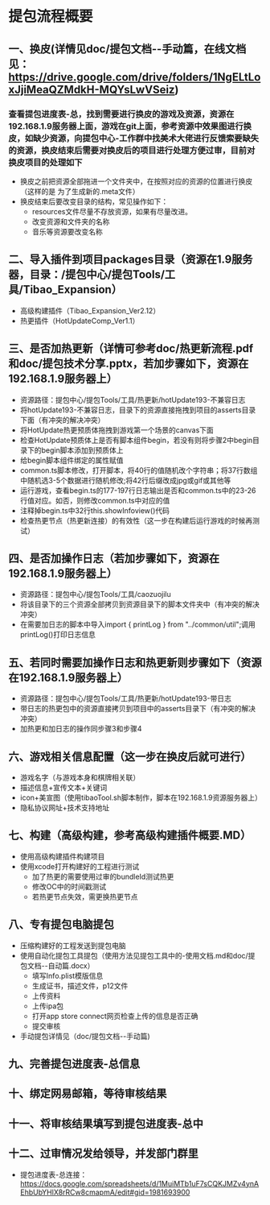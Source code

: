 # 提包流程概要
## 一、换皮(详情见doc/提包文档--手动篇，在线文档见：https://drive.google.com/drive/folders/1NgELtLoxJjiMeaQZMdkH-MQYsLwVSeiz)
### 查看提包进度表-总，找到需要进行换皮的游戏及资源，资源在192.168.1.9服务器上面，游戏在git上面，参考资源中效果图进行换皮，如缺少资源，向提包中心-工作群中找美术大佬进行反馈索要缺失的资源，换皮结束后需要对换皮后的项目进行处理方便过审，目前对换皮项目的处理如下
- 换皮之前把资源全部拖进一个文件夹中，在按照对应的资源的位置进行换皮（这样的是
为了生成新的.meta文件）
- 换皮结束后要改变目录的结构，常见操作如下：
  - resources文件尽量不存放资源，如果有尽量改进。
  - 改变资源和文件夹的名称
  - 音乐等资源要改变名称
## 二、导入插件到项目packages目录（资源在1.9服务器，目录：/提包中心/提包Tools/工具/Tibao_Expansion）
- 高级构建插件（Tibao_Expansion_Ver2.12）
- 热更插件（HotUpdateComp_Ver1.1）
## 三、是否加热更新（详情可参考doc/热更新流程.pdf和doc/提包技术分享.pptx，若加步骤如下，资源在192.168.1.9服务器上）
- 资源路径：提包中心/提包Tools/工具/热更新/hotUpdate193-不兼容日志
- 将hotUpdate193-不兼容日志，目录下的资源直接拖拽到项目的asserts目录下面（有冲突的解决冲突）
- 将HotUpdate热更预质体拖拽到游戏第一个场景的canvas下面
- 检查HotUpdate预质体上是否有脚本组件begin，若没有则将步骤2中begin目录下的begin脚本添加到预质体上
- 给begin脚本组件绑定的属性赋值
- common.ts脚本修改，打开脚本，将40行的值随机改个字符串；将37行数组中随机选3-5个数据进行随机修改;将42行后缀改成jpg或gif或其他等
- 运行游戏，查看begin.ts的177-197行日志输出是否和common.ts中的23-26行值对应。如否，则修改common.ts中对应的值
- 注释掉begin.ts中32行this.showInfoview()代码
- 检查热更节点（热更新连接）的有效性（这一步在构建后运行游戏的时候再测试）
## 四、是否加操作日志（若加步骤如下，资源在192.168.1.9服务器上）
- 资源路径：提包中心/提包Tools/工具/caozuojilu
- 将该目录下的三个资源全部拷贝到资源目录下的脚本文件夹中（有冲突的解决冲突）
- 在需要加日志的脚本中导入import { printLog } from "../common/util";调用printLog()打印日志信息
## 五、若同时需要加操作日志和热更新则步骤如下（资源在192.168.1.9服务器上）
- 资源路径：提包中心/提包Tools/工具/热更新/hotUpdate193-带日志
- 带日志的热更包中的资源直接拷贝到项目中的asserts目录下（有冲突的解决冲突）
- 加热更和加日志的操作同步骤3和步骤4
## 六、游戏相关信息配置（这一步在换皮后就可进行）
- 游戏名字（与游戏本身和棋牌相关联）
- 描述信息+宣传文本+关键词
- icon+美宣图（使用tibaoTool.sh脚本制作，脚本在192.168.1.9资源服务器上）
- 隐私协议网址+技术支持地址
## 七、构建（高级构建，参考高级构建插件概要.MD）
- 使用高级构建插件构建项目
- 使用xcode打开构建好的工程进行测试
  - 加了热更的需要使用过审的bundleId测试热更
  - 修改OC中的时间戳测试
  - 若热更节点失效，需更换热更节点
## 八、专有提包电脑提包
- 压缩构建好的工程发送到提包电脑
- 使用自动化提包工具提包（使用方法见提包工具中的-使用文档.md和doc/提包文档--自动篇.docx）
  - 填写Info.plist模版信息
  - 生成证书，描述文件，p12文件
  - 上传资料
  - 上传ipa包
  - 打开app store connect网页检查上传的信息是否正确
  - 提交审核
- 手动提包详情见（doc/提包文档--手动篇)
## 九、完善提包进度表-总信息
## 十、绑定网易邮箱，等待审核结果
## 十一、将审核结果填写到提包进度表-总中
## 十二、过审情况发给领导，并发部门群里
- 提包进度表-总连接：https://docs.google.com/spreadsheets/d/1MuiMTb1uF7sCQKJMZv4ynAEhbUbYHlX8rRCw8cmapmA/edit#gid=1981693900